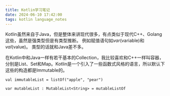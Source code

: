 ```yaml
---
title: Kotlin学习笔记
date: 2024-06-10 17:42:00
tags: kotlin language_notes
---
```

Kotlin虽然来自于Java，但是整体来讲现代很多，有点类似于现代C++、Golang这些，虽然是强类型但是有类型推断。
例如赋值语句如*var*(variable)和*val*(value)。 类型的话就和Java差不多。

在Kotlin中和Java一样有若干基本的Collection，我比较喜欢和C++一样叫容器，分别是List、Set和Map。Kotlin是一个引入了一些函数式风格的语言，所以默认下这些的构造都是Immutable的。
```
val immutableList = listOf("apple", "pear")

var mutableList : MutableList<String> = mutableListOf
```